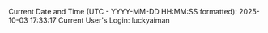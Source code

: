 Current Date and Time (UTC - YYYY-MM-DD HH:MM:SS formatted): 2025-10-03 17:33:17
Current User's Login: luckyaiman
